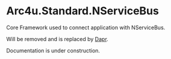 # Arc4u.Standard.NServiceBus

Core Framework used to connect application with NServiceBus.

Will be removed and is replaced by [Dapr](https://dapr.io).

Documentation is under construction.

